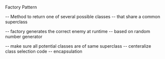 Factory Pattern

-- Method to return one of several possible classes 
-- that share a common superclass 

-- factory generates the correct enemy at runtime 
-- based on random number generator

-- make sure all potential classes are of same superclass
-- centeralize class selection code 
-- encapsulation